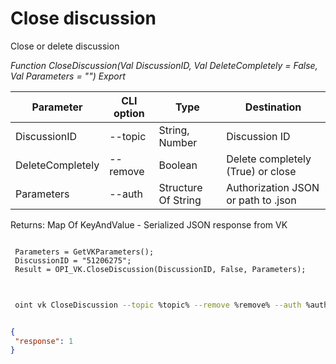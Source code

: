 ﻿---
sidebar_position: 2
---

# Close discussion
 Close or delete discussion


*Function CloseDiscussion(Val DiscussionID, Val DeleteCompletely = False, Val Parameters = "") Export*

 | Parameter | CLI option | Type | Destination |
 |-|-|-|-|
 | DiscussionID | --topic | String, Number | Discussion ID |
 | DeleteCompletely | --remove | Boolean | Delete completely (True) or close |
 | Parameters | --auth | Structure Of String | Authorization JSON or path to .json |

 
 Returns: Map Of KeyAndValue - Serialized JSON response from VK

```bsl title="Code example"
	
 Parameters = GetVKParameters();
 DiscussionID = "51206275";
 Result = OPI_VK.CloseDiscussion(DiscussionID, False, Parameters);
	
```

```sh title="CLI command example"
 
 oint vk CloseDiscussion --topic %topic% --remove %remove% --auth %auth%


```


```json title="Result"

{
 "response": 1
}

```
